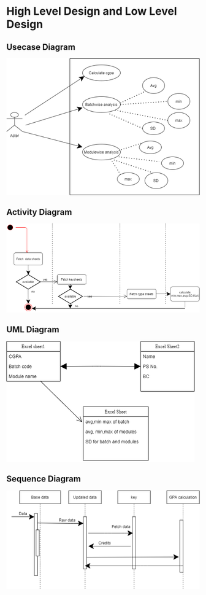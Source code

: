 #  High Level Design and Low Level Design 

## Usecase Diagram

![Usecase](Usecase.png)

## Activity Diagram

![Activity Diagram](ActivityDig.png)

## UML Diagram

![UML](UML.png)

## Sequence Diagram

![sequence](sequencediag.png)

